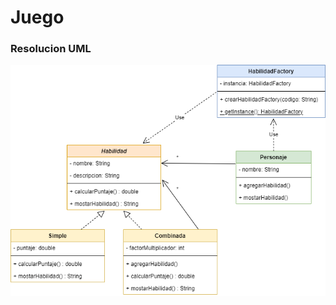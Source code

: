 
# Juego


### Resolucion UML
![UML-JuegoPersonaje]( https://github.com/soymilidev/JAVA-I/blob/main/C24/C24-JuegoPersonaje/img/UML-JuegoPersonaje.png )
